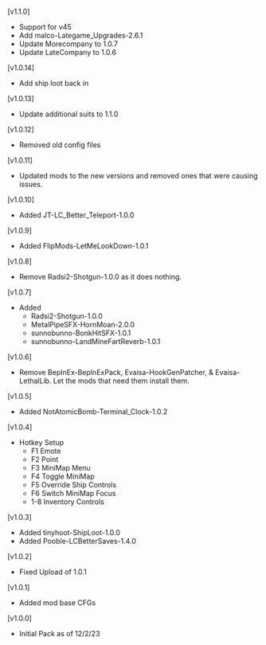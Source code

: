 [v1.1.0]

+ Support for v45
+ Add malco-Lategame_Upgrades-2.6.1
+ Update Morecompany to 1.0.7
+ Update LateCompany to 1.0.6

[v1.0.14]

+ Add ship loot back in

[v1.0.13]

+ Update additional suits to 1.1.0

[v1.0.12]

+ Removed old config files

[v1.0.11]

+ Updated mods to the new versions and removed ones that were causing issues.

[v1.0.10]

+ Added JT-LC_Better_Teleport-1.0.0

[v1.0.9]

+ Added FlipMods-LetMeLookDown-1.0.1

[v1.0.8]

+ Remove Radsi2-Shotgun-1.0.0 as it does nothing.

[v1.0.7]

+ Added
	+ Radsi2-Shotgun-1.0.0
	+ MetalPipeSFX-HornMoan-2.0.0
	+ sunnobunno-BonkHitSFX-1.0.1
	+ sunnobunno-LandMineFartReverb-1.0.1

[v1.0.6]

+ Remove BepInEx-BepInExPack, Evaisa-HookGenPatcher, & Evaisa-LethalLib. Let the mods that need them install them.
 

[v1.0.5]

+ Added NotAtomicBomb-Terminal_Clock-1.0.2

[v1.0.4]

+ Hotkey Setup
	+ F1 Emote
	+ F2 Point
	+ F3 MiniMap Menu
	+ F4 Toggle MiniMap
	+ F5 Override Ship Controls
	+ F6 Switch MiniMap Focus
	+ 1-8 Inventory Controls

[v1.0.3]

+ Added tinyhoot-ShipLoot-1.0.0
+ Added Pooble-LCBetterSaves-1.4.0
 
[v1.0.2]

+ Fixed Upload of 1.0.1

[v1.0.1]

+ Added mod base CFGs

[v1.0.0]

+ Initial Pack as of 12/2/23